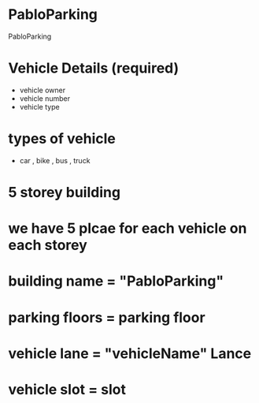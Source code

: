 # PabloParking

PabloParking

# Vehicle Details (required)

-    vehicle owner
-    vehicle number
-    vehicle type

# types of vehicle

-    car , bike , bus , truck

# 5 storey building

# we have 5 plcae for each vehicle on each storey

#

# building name = "PabloParking"

# parking floors = parking floor

# vehicle lane = "vehicleName" Lance

# vehicle slot = slot
